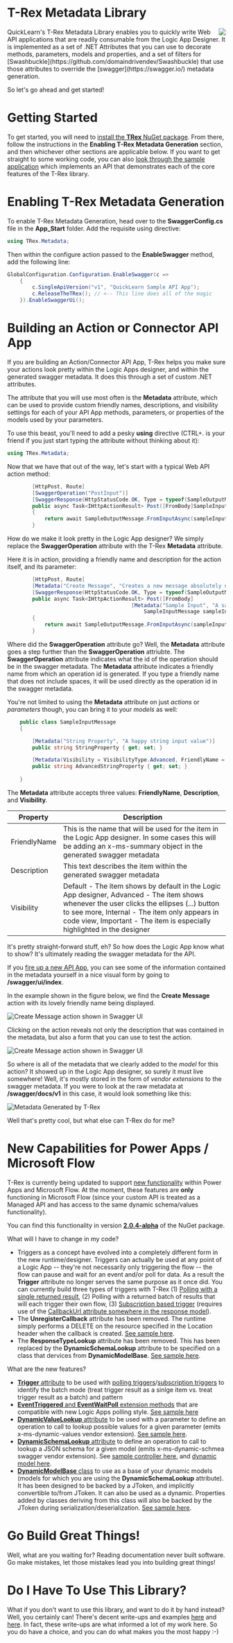 # T-Rex Metadata Library
<img src="https://raw.githubusercontent.com/nihaue/TRex/master/Docs/Images/PackageIcon.png" align="right" />
QuickLearn's T-Rex Metadata Library enables you to quickly write Web API applications that are readily consumable from the Logic App Designer. It is implemented as a set of .NET Attributes that you can use to decorate methods, parameters, models and properties, and a set of filters for [Swashbuckle](https://github.com/domaindrivendev/Swashbuckle) that use those attributes to override the [swagger](https://swagger.io/) metadata generation.

So let's go ahead and get started!

# Getting Started
To get started, you will need to [install the **TRex** NuGet package](https://www.nuget.org/packages/TRex/).
From there, follow the instructions in the **Enabling T-Rex Metadata Generation** section, and
then whichever other sections are applicable below. If you want to get straight to some working
code, you can also [look through the sample application](https://github.com/nihaue/TRex/tree/master/Source/QuickLearn.SampleApi)
which implements an API that demonstrates each of the core features of the T-Rex library.

# Enabling T-Rex Metadata Generation
To enable T-Rex Metadata Generation, head over to the **SwaggerConfig.cs** file in the
**App_Start** folder. Add the requisite using directive:
```csharp
using TRex.Metadata;
```

Then within the configure action passed to the **EnableSwagger** method, add the following line:
```csharp
GlobalConfiguration.Configuration.EnableSwagger(c =>
	{
	    c.SingleApiVersion("v1", "QuickLearn Sample API App");
	    c.ReleaseTheTRex(); // <-- This line does all of the magic
	}).EnableSwaggerUi();
```

# Building an Action or Connector API App
If you are building an Action/Connector API App, T-Rex helps you make sure your actions
look pretty within the Logic Apps designer, and within the generated swagger metadata. It does
this through a set of custom .NET attributes.

The attribute that you will use most often is the **Metadata** attribute, which can be used to
provide custom friendly names, descriptions, and visibility settings for each of your API App
methods, parameters, or properties of the models used by your parameters.

To use this beast, you'll need to add a pesky **using** directive (CTRL+. is your friend if
you just start typing the attribute without thinking about it):
```csharp
using TRex.Metadata;
```

Now that we have that out of the way, let's start with a typical Web API action method:

```csharp
        [HttpPost, Route]
		[SwaggerOperation("PostInput")]
		[SwaggerResponse(HttpStatusCode.OK, Type = typeof(SampleOutputMessage))]
        public async Task<IHttpActionResult> Post([FromBody]SampleInputMessage sampleInput)
        {
            return await SampleOutputMessage.FromInputAsync(sampleInput);
        }
```

How do we make it look pretty in the Logic App designer? We simply replace the **SwaggerOperation** attribute
with the T-Rex **Metadata** attribute.

Here it is in action, providing a friendly name and description for the action itself, and its parameter:

```csharp
        [HttpPost, Route]
		[Metadata("Create Message", "Creates a new message absolutely nowhere")]
		[SwaggerResponse(HttpStatusCode.OK, Type = typeof(SampleOutputMessage))]
        public async Task<IHttpActionResult> Post([FromBody]
                                        [Metadata("Sample Input", "A sample input message")]
                                            SampleInputMessage sampleInput)
        {
            return await SampleOutputMessage.FromInputAsync(sampleInput);
        }
```

Where did the **SwaggerOperation** attribute go? Well, the **Metadata** attribute goes a step further
than the **SwaggerOperation** attriubte. The **SwaggerOperation** attribute indicates what the id of
the operation should be in the swagger metadata. The **Metadata** attribute indicates a friendly name
from which an operation id is generated. If you type a friendly name that does not include spaces, it will
be used directly as the operation id in the swagger metadata.

You're not limited to using the **Metadata** attribute on just *actions* or *parameters* though,
you can bring it to your *models* as well:

```csharp
    public class SampleInputMessage
    {

        [Metadata("String Property", "A happy string input value")]
        public string StringProperty { get; set; }

        [Metadata(Visibility = VisibilityType.Advanced, FriendlyName = "Advanced String Property")]
        public string AdvancedStringProperty { get; set; }
       
    }
```

The **Metadata** attribute accepts three values: **FriendlyName**, **Description**, and **Visibility**.

| Property        | Description   
| ------------- | ------------- | 
| FriendlyName | This is the name that will be used for the item in the Logic App designer. In some cases this will be adding an x-ms-summary object in the generated swagger metadata |
| Description | This text describes the item within the generated swagger metadata |
| Visibility | Default - The item shows by default in the Logic App designer, Advanced - The item shows whenever the user clicks the ellipses (...) button to see more, Internal - The item only appears in code view, Important - The item is especially highlighted in the designer |

It's pretty straight-forward stuff, eh? So how does the Logic App know what to show? It's ultimately reading the swagger metadata for the API. 

If you [fire up a new API App](https://azure.microsoft.com/en-us/documentation/articles/app-service-logic-custom-hosted-api/), you can see some of the information contained in the metadata yourself in a nice visual form by going to **/swagger/ui/index**.

In the example shown in the figure below, we find the **Create Message** action with its lovely friendly name being displayed.

![Create Message action shown in Swagger UI](https://raw.githubusercontent.com/nihaue/TRex/master/Docs/Images/CreateMessageSwagger1.png "Create Message action shown in Swagger UI")

Clicking on the action reveals not only the description that was contained in the metadata, but also a form that you can use to test the action.

![Create Message action shown in Swagger UI](https://raw.githubusercontent.com/nihaue/TRex/master/Docs/Images/CreateMessageSwagger2.png "Create Message action shown in Swagger UI")

So where is all of the metadata that we clearly added to the _model_ for this action? It showed up in the Logic App designer, so surely it must live somewhere! Well, it's mostly stored in the form of _vendor extensions_ to the swagger metadata. If you were to look at the raw metadata at **/swagger/docs/v1** in this case, it would look something like this:

![Metadata Generated by T-Rex](https://raw.githubusercontent.com/nihaue/TRex/master/Docs/Images/GeneratedByTRex.png "Metadata Generated by T-Rex")

Well that's pretty cool, but what else can T-Rex do for me?

# New Capabilities for Power Apps / Microsoft Flow 

T-Rex is currently being updated to support [new functionality](https://powerapps.microsoft.com/en-us/tutorials/customapi-how-to-swagger/) within Power Apps and Microsoft Flow. At the moment, these features are **only** functioning in Microsoft Flow (since your custom API is treated as a Managed API and has access to the same dynamic schema/values functionality).

You can find this functionality in version **[2.0.4-alpha](http://www.nuget.org/packages/TRex/2.0.4-alpha)** of the NuGet package.

What will I have to change in my code?
- Triggers as a concept have evolved into a completely different form in the new runtime/designer. Triggers can actually be used at any point of a Logic App -- they're not necessarily only triggering the flow -- the flow can pause and wait for an event and/or poll for data. As a result the **Trigger** attribute no longer serves the same purpose as it once did. You can currently build three types of triggers with T-Rex (1) [Polling with a single returned result](https://github.com/nihaue/TRex/blob/master/Source/QuickLearn.SampleApi/Controllers/PollingTriggerController.cs), (2) Polling with a returned batch of results that will each trigger their own flow, (3) [Subscription based trigger](https://github.com/nihaue/TRex/blob/master/Source/QuickLearn.SampleApi/Controllers/PushTriggerController.cs) (requires use of the [CallbackUrl attribute somewhere in the response model](https://github.com/nihaue/TRex/blob/master/Source/QuickLearn.SampleApi/Models/PushTrigger/PriceAlertConfig.cs)).
- The **UnregisterCallback** attribute has been removed. The runtime simply performs a DELETE on the resource specified in the Location header when the callback is created. [See sample here](https://github.com/nihaue/TRex/blob/master/Source/QuickLearn.SampleApi/Controllers/PushTriggerController.cs).
- The **ResponseTypeLookup** attribute has been removed. This has been replaced by the **DynamicSchemaLookup** attribute to be specified on a class that dervices from **DynamicModelBase**. [See sample here](https://github.com/nihaue/TRex/blob/master/Source/QuickLearn.SampleApi/Models/DynamicSchemas/ContactInfo.cs).

What are the new features?
- [**Trigger** attribute](https://github.com/nihaue/TRex/blob/master/Source/TRex.Metadata.Attributes/Attributes/TriggerAttribute.cs) to be used with [polling triggers](https://github.com/nihaue/TRex/blob/master/Source/QuickLearn.SampleApi/Controllers/PollingTriggerController.cs)/[subscription triggers](https://github.com/nihaue/TRex/blob/master/Source/QuickLearn.SampleApi/Controllers/PushTriggerController.cs) to identify the batch mode (treat trigger result as a sinlge item vs. treat trigger result as a batch) and pattern
- [**EventTriggered** and **EventWaitPoll** extension methods](https://github.com/nihaue/TRex/blob/master/Source/TRex.Metadata/Extensions/PollingTriggerExtensions.cs) that are compatible with new Logic Apps polling style. [See sample here](https://github.com/nihaue/TRex/blob/master/Source/QuickLearn.SampleApi/Controllers/PollingTriggerController.cs)
- [**DynamicValueLookup** attribute](https://github.com/nihaue/TRex/blob/master/Source/TRex.Metadata.Attributes/Attributes/DynamicValueLookupAttribute.cs) to be used with a parameter to define an operation to call to lookup possible values for a given parameter (emits x-ms-dynamic-values vendor extension). [See sample here](https://github.com/nihaue/TRex/blob/master/Source/QuickLearn.SampleApi/Controllers/DynamicValuesController.cs). 
- [**DynamicSchemaLookup** attribute](https://github.com/nihaue/TRex/blob/master/Source/TRex.Metadata.Attributes/Attributes/DynamicSchemaLookupAttribute.cs) to define an operation to call to lookup a JSON schema for a given model (emits x-ms-dynamic-schmea swagger vendor extension). See [sample controller here](https://github.com/nihaue/TRex/blob/master/Source/QuickLearn.SampleApi/Controllers/DynamicSchemasController.cs), and [dynamic model here](https://github.com/nihaue/TRex/blob/master/Source/QuickLearn.SampleApi/Models/DynamicSchemas/ContactInfo.cs).
- [**DynamicModelBase** class](https://github.com/nihaue/TRex/blob/master/Source/TRex.Metadata/Models/DynamicModelBase.cs) to use as a base of your dynamic models (models for which you are using the **DynamicSchemaLookup** attribute). It has been designed to be backed by a JToken, and implicitly convertible to/from JToken. It can also be used as a dynamic. Properties added by classes deriving from this class will also be backed by the JToken during serialization/deserialization. [See sample here](https://github.com/nihaue/TRex/blob/master/Source/QuickLearn.SampleApi/Models/DynamicSchemas/ContactInfo.cs).
    
# Go Build Great Things!
Well, what are you waiting for? Reading documentation never built software. Go make mistakes, let those mistakes lead you into building great things!

# Do I Have To Use This Library?
What if you don't want to use this library, and want to do it by hand instead? Well, you certainly can! There's decent write-ups and examples [here](http://azure.microsoft.com/en-us/documentation/articles/app-service-api-dotnet-triggers/) and [here](https://code.msdn.microsoft.com/vstudio/Connector-API-App-Sample-66013c3b#content). In fact, these write-ups are what informed a lot of my work here. So you do have a choice, and you can do what makes you the most happy :-)
